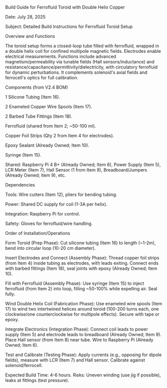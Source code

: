 Build Guide for Ferrofluid Toroid with Double Helix Copper



Date: July 28, 2025



Subject: Detailed Build Instructions for Ferrofluid Toroid Setup



Overview and Functions

The toroid setup forms a closed-loop tube filled with ferrofluid, wrapped in a double helix coil for confined multipole magnetic fields. Electrodes enable electrical measurements. Functions include advanced magnetism/permeability via tunable fields (Hall sensors/inductance) and resistance/capacitance/permittivity/dielectricity, with circulatory ferrofluid for dynamic perturbations. It complements solenoid's axial fields and ferrocell's optics for full calibration.



Components (from V2.4 BOM)

1 Silicone Tubing (Item 16).

2 Enameled Copper Wire Spools (Item 17).

2 Barbed Tube Fittings (Item 18).

Ferrofluid (shared from Item 2; ~50-100 ml).

Copper Foil Strips (Qty 2 from Item 4 for electrodes).

Epoxy Sealant (Already Owned; Item 10).

Syringe (Item 15).

Shared: Raspberry Pi 4 B+ (Already Owned; Item 6), Power Supply (Item 5), LCR Meter (Item 7), Hall Sensor (1 from Item 8), Breadboard/Jumpers (Already Owned; Item 9), etc.

Dependencies

Tools: Wire cutters (Item 12), pliers for bending tubing.

Power: Shared DC supply for coil (1-3A per helix).

Integration: Raspberry Pi for control.

Safety: Gloves for ferrofluid/wire handling.

Order of Installation/Operations

Form Toroid (Prep Phase): Cut silicone tubing (Item 16) to length (~1-2m), bend into circular loop (10-20 cm diameter).

Insert Electrodes and Connect (Assembly Phase): Thread copper foil strips (from Item 4) inside tubing as electrodes, with leads exiting. Connect ends with barbed fittings (Item 18), seal joints with epoxy (Already Owned; Item 10).

Fill with Ferrofluid (Assembly Phase): Use syringe (Item 15) to inject ferrofluid (from Item 2) into loop, filling ~50-100% while expelling air. Seal fully.

Wind Double Helix Coil (Fabrication Phase): Use enameled wire spools (Item 17) to wind two intertwined helices around toroid (100-200 turns each, one clockwise/one counterclockwise for multipole effects). Secure with tape or epoxy.

Integrate Electronics (Integration Phase): Connect coil leads to power supply (Item 5) and electrode leads to breadboard (Already Owned; Item 9). Place Hall sensor (from Item 8) near tube. Wire to Raspberry Pi (Already Owned; Item 6).

Test and Calibrate (Testing Phase): Apply currents (e.g., opposing for dipole fields), measure with LCR (Item 7) and Hall sensor. Calibrate against solenoid/ferrocell.

Expected Build Time: 4-6 hours. Risks: Uneven winding (use jig if possible), leaks at fittings (test pressure).

